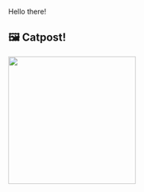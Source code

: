 Hello there!



## 🖼️ Catpost!

<sub>
    <img src="https://cdn2.thecatapi.com/images/21e.jpg" height="256">
</sub>

